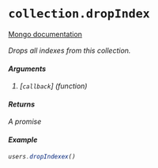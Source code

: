 # `collection.dropIndex`

[Mongo documentation <i class="fa fa-external-link" style="position: relative; top: 2px;" />](http://mongodb.github.io/node-mongodb-native/2.0/api/Collection.html#dropIndexes)

Drops all indexes from this collection.

#### Arguments

1. [`callback`] *(function)*

#### Returns

A promise

#### Example

```js
users.dropIndexex()
```
